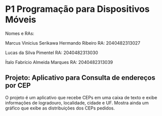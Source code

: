 # P1 Programação para Dispositivos Móveis

Nomes e RAs: 

Marcus Vinicius Serikawa Hermando Ribeiro RA: 2040482313027

Lucas da Silva Pimentel RA: 2040482313030

Ítalo Fabrício Almeida Marques RA: 2040482313039

## Projeto: Aplicativo para Consulta de endereços por CEP

O projeto é um aplicativo que recebe CEPs em uma caixa de texto e exibe informações de 
logradouro, localidade, cidade e UF. Mostra ainda um gráfico que exibe as distribuições
dos CEPs pedidos.


